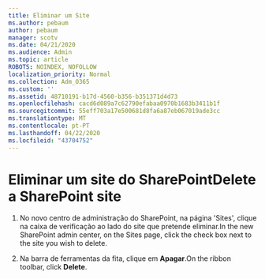 ```yaml
---
title: Eliminar um Site
ms.author: pebaum
author: pebaum
manager: scotv
ms.date: 04/21/2020
ms.audience: Admin
ms.topic: article
ROBOTS: NOINDEX, NOFOLLOW
localization_priority: Normal
ms.collection: Adm_O365
ms.custom: ''
ms.assetid: 48710191-b17d-4560-b356-b351371d4d73
ms.openlocfilehash: cacd6d089a7c62790efabaa0970b1683b3411b1f
ms.sourcegitcommit: 55eff703a17e500681d8fa6a87eb067019ade3cc
ms.translationtype: MT
ms.contentlocale: pt-PT
ms.lasthandoff: 04/22/2020
ms.locfileid: "43704752"
---
```

# <a name="delete-a-sharepoint-site"></a><span data-ttu-id="d9f4e-102">Eliminar um site do SharePoint</span><span class="sxs-lookup"><span data-stu-id="d9f4e-102">Delete a SharePoint site</span></span>

1. <span data-ttu-id="d9f4e-103">No novo centro de administração do SharePoint, na página 'Sites', clique na caixa de verificação ao lado do site que pretende eliminar.</span><span class="sxs-lookup"><span data-stu-id="d9f4e-103">In the new  SharePoint admin center, on the Sites page, click the check box next to the site you wish to delete.</span></span>
    
2. <span data-ttu-id="d9f4e-104">Na barra de ferramentas da fita, clique em **Apagar**.</span><span class="sxs-lookup"><span data-stu-id="d9f4e-104">On the ribbon toolbar, click **Delete**.</span></span>
    

